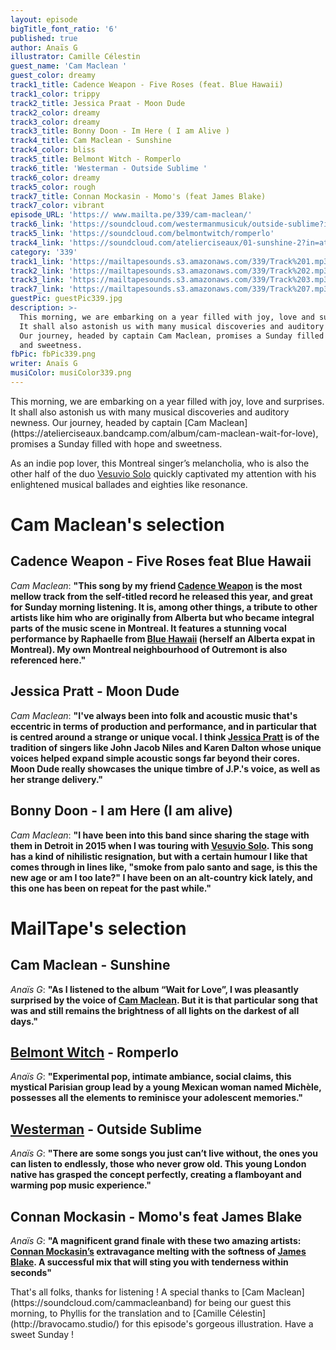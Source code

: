 ```yaml
---
layout: episode
bigTitle_font_ratio: '6'
published: true
author: Anaïs G
illustrator: Camille Célestin
guest_name: 'Cam Maclean '
guest_color: dreamy
track1_title: Cadence Weapon - Five Roses (feat. Blue Hawaii)
track1_color: trippy
track2_title: Jessica Praat - Moon Dude
track2_color: dreamy
track3_color: dreamy
track3_title: Bonny Doon - Im Here ( I am Alive )
track4_title: Cam Maclean - Sunshine
track4_color: bliss
track5_title: Belmont Witch - Romperlo
track6_title: 'Westerman - Outside Sublime '
track6_color: dreamy
track5_color: rough
track7_title: Connan Mockasin - Momo's (feat James Blake)
track7_color: vibrant
episode_URL: 'https:// www.mailta.pe/339/cam-maclean/'
track6_link: 'https://soundcloud.com/westermanmusicuk/outside-sublime?in=westermanmusicuk/sets/ark-ep'
track5_link: 'https://soundcloud.com/belmontwitch/romperlo'
track4_link: 'https://soundcloud.com/atelierciseaux/01-sunshine-2?in=atelierciseaux/sets/ac41-cam-maclean-wait-for-love-1'
category: '339'
track1_link: 'https://mailtapesounds.s3.amazonaws.com/339/Track%201.mp3'
track2_link: 'https://mailtapesounds.s3.amazonaws.com/339/Track%202.mp3'
track3_link: 'https://mailtapesounds.s3.amazonaws.com/339/Track%203.mp3'
track7_link: 'https://mailtapesounds.s3.amazonaws.com/339/Track%207.mp3'
guestPic: guestPic339.jpg
description: >-
  This morning, we are embarking on a year filled with joy, love and surprises.
  It shall also astonish us with many musical discoveries and auditory newness.
  Our journey, headed by captain Cam Maclean, promises a Sunday filled with hope
  and sweetness.
fbPic: fbPic339.png
writer: Anaïs G
musiColor: musiColor339.png
---
```


<p id="introduction">This morning, we are embarking on a year filled with joy, love and surprises. It shall also astonish us with many musical discoveries and auditory newness. Our journey, headed by captain [Cam Maclean](https://atelierciseaux.bandcamp.com/album/cam-maclean-wait-for-love), promises a Sunday filled with hope and sweetness.
  
As an indie pop lover, this Montreal singer’s melancholia, who is also the other half of the duo [Vesuvio Solo](https://vesuviosolo.bandcamp.com/) quickly captivated my attention with his enlightened musical ballades and eighties like resonance.</p>


# Cam Maclean's selection

## Cadence Weapon - Five Roses feat Blue Hawaii
_Cam Maclean_: **"**This song by my friend [Cadence Weapon](http://www.cadenceweaponmusic.com/) is the most mellow track from the self-titled record he released this year, and great for Sunday morning listening. It is, among other things, a tribute to other artists like him who are originally from Alberta but who became integral parts of the music scene in Montreal. It features a stunning vocal performance by Raphaelle from [Blue Hawaii](https://bluehawaii.bandcamp.com/) (herself an Alberta expat in Montreal). My own Montreal neighbourhood of Outremont is also referenced here.**"**

## Jessica Pratt - Moon Dude
_Cam Maclean_: **"**I've always been into folk and acoustic music that's eccentric in terms of production and performance, and in particular that is centred around a strange or unique vocal. I think [Jessica Pratt](https://twitter.com/jessicaprattsf?lang=fr) is of the tradition of singers like John Jacob Niles and Karen Dalton whose unique voices helped expand simple acoustic songs far beyond their cores. Moon Dude really showcases the unique timbre of J.P.'s voice, as well as her strange delivery.**"**

## Bonny Doon - I am Here (I am alive)
_Cam Maclean_: **"**I have been into this band since sharing the stage with them in Detroit in 2015 when I was touring with [Vesuvio Solo](https://vesuviosolo.bandcamp.com/). This song has a kind of nihilistic resignation, but with a certain humour I like that comes through in lines like, "smoke from palo santo and sage, is this the new age or am I too late?" I have been on an alt-country kick lately, and this one has been on repeat for the past while.**"**

# MailTape's selection

## Cam Maclean - Sunshine 
_Anaïs G_: **"**As I listened to the album “Wait for Love”, I was pleasantly surprised by the voice of [Cam Maclean](https://fr-fr.facebook.com/cammacleanband/). But it is that particular song that was and still remains the brightness of all lights on the darkest of all days.**"**


## [Belmont Witch](https://belmontwitch.bandcamp.com/) - Romperlo 
_Anaïs G_: **"**Experimental pop, intimate ambiance, social claims, this mystical Parisian group lead by a young Mexican woman named Michèle, possesses all the elements to reminisce your adolescent memories.**"**


## [Westerman](https://soundcloud.com/westermanmusicuk) - Outside Sublime
_Anaïs G_: **"**There are some songs you just can’t live without, the ones you can listen to endlessly, those who never grow old. This young London native has grasped the concept perfectly, creating a flamboyant and warming pop music experience.**"**


## Connan Mockasin - Momo's feat James Blake
 _Anaïs G_: **"**A magnificent grand finale with these two amazing artists: [Connan Mockasin’s](https://soundcloud.com/connanmockasin) extravagance melting with the softness of [James Blake](https://www.jamesblakemusic.com/). A successful mix that will sting you with tenderness within seconds**"**


<p id="outroduction"> That's all folks, thanks for listening ! A special thanks to [Cam Maclean](https://soundcloud.com/cammacleanband) for being our guest this morning, to Phyllis for the translation
and to [Camille Célestin](http://bravocamo.studio/) for this episode's gorgeous illustration. Have a sweet Sunday !</p>
